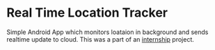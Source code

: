 # **Real Time Location Tracker**
Simple Android App which monitors loataion in background and sends realtime update to cloud. This was a part of an [internship](http://www.anusolar.com/) project.
